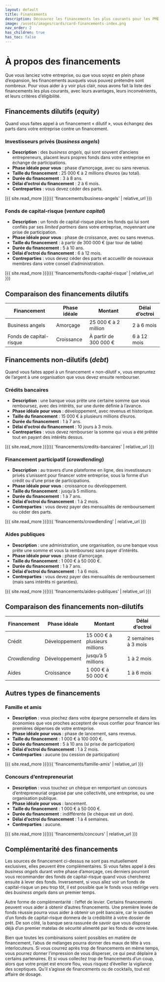 ```yaml
---
layout: default
title: Financements
description: Découvrez les financements les plus courants pour les PME.
image: /assets/images/cards/card-financements-index.png
nav_order: 2
has_children: true
has_toc: false
---
```


# À propos des financements

Que vous lanciez votre entreprise, ou que vous soyez en plein phase d’expansion, les financements auxquels vous pouvez prétendre sont nombreux. Pour vous aider à y voir plus clair, nous avons fait la liste des financements les plus courants, avec leurs avantages, leurs inconvénients, et leurs critères d’éligibilité.

## Financements dilutifs (_equity_)

Quand vous faites appel à un financement « dilutif », vous échangez des parts dans votre entreprise contre un financement.

### Investisseurs privés (_business angels_)

- **Description** : des _business angels_, qui sont souvent d’anciens entrepreneurs, placent leurs propres fonds dans votre entreprise en échange de participations.
- **Phase idéale pour vous** : phase d’amorçage, avec ou sans revenus.
- **Taille du financement** : 25 000 € à 2 millions d’euros (au total).
- **Durée du financement** : 3 à 8 ans.
- **Délai d’octroi du financement** : 2 à 6 mois.
- **Contreparties** : vous devez céder des parts.

[{{ site.read_more }}]({{ 'financements/business-angels' | relative_url }})

### Fonds de capital-risque (_venture capital_)

- **Description** : un fonds de capital-risque place les fonds qui lui sont confiés par ses _limited partners_ dans votre entreprise, moyennant une prise de participation.
- **Phase idéale pour vous** : phase de croissance, avec ou sans revenus.
- **Taille du financement** : à partir de 300 000 € (par tour de table)
- **Durée du financement** : 5 à 10 ans.
- **Délai d’octroi du financement** : 6 à 12 mois.
- **Contreparties** : vous devez céder des parts et accueillir de nouveaux membres dans votre conseil d’administration.

[{{ site.read_more }}]({{ 'financements/fonds-capital-risque' | relative_url }})

## Comparaison des financements dilutifs

| Financement             | Phase idéale | Montant               | Délai d’octroi |
| ----------------------- | ------------ | --------------------- | -------------- |
| Business angels         | Amorçage     | 25 000 € à 2 million  | 2 à 6 mois     |
| Fonds de capital-risque | Croissance   | À partir de 300 000 € | 6 à 12 mois    |

## Financements non-dilutifs (_debt_)

Quand vous faites appel à un financement « non-dilutif », vous empruntez de l’argent à une organisation que vous devez ensuite rembourser.

### Crédits bancaires

- **Description** : une banque vous prête une certaine somme que vous remboursez, avec des intérêts, sur une durée définie à l’avance.
- **Phase idéale pour vous** : développement, avec revenus et historique.
- **Taille du financement** : 15 000 € à plusieurs millions d’euros.
- **Durée du financement** : 1 à 7 ans.
- **Délai d’octroi du financement** : 10 jours à 3 mois.
- **Contreparties** : vous devez rembourser la somme qui vous a été prêtée tout en payant des intérêts dessus.

[{{ site.read_more }}]({{ 'financements/credits-bancaires' | relative_url }})

### Financement participatif (_crowdlending_)

- **Description** : au travers d’une plateforme en ligne, des investisseurs privés s’unissent pour financer votre entreprise, sous la forme d’un crédit ou d’une prise de participations.
- **Phase idéale pour vous** : croissance ou développement.
- **Taille du financement** : jusqu’à 5 millions.
- **Durée du financement** : 1 à 7 ans.
- **Délai d’octroi du financement** : 1 à 2 mois.
- **Contreparties** : vous devez payer des mensualités de remboursement ou céder des parts.

[{{ site.read_more }}]({{ 'financements/crowdlending' | relative_url }})

### Aides publiques

- **Description** : une administration, une organisation, ou une banque vous prête une somme et vous la remboursez sans payer d’intérêts.
- **Phase idéale pour vous** : phase d’amorçage.
- **Taille du financement** : 1 000 € à 50 000 €.
- **Durée du financement** : 1 à 7 ans.
- **Délai d’octroi du financement** : 1 à 6 mois.
- **Contreparties** : vous devez payer des mensualités de remboursement (mais sans intérêts ni garanties).

[{{ site.read_more }}]({{ 'financements/aides-publiques' | relative_url }})

## Comparaison des financements non-dilutifs

| Financement    | Phase idéale  | Montant                       | Délai d’octroi      |
| -------------- | ------------- | ----------------------------- | ------------------- |
| Crédit         | Développement | 15 000 € à plusieurs millions | 2 semaines à 3 mois |
| _Crowdlending_ | Développement | jusqu’à 5 millions            | 1 à 2 mois          |
| Aides          | Croissance    | 1 000 € à 50 000 €            | 1 à 6 mois          |

## Autres types de financements

### Famille et amis

- **Description** : vous piochez dans votre épargne personnelle et dans les économies que vos proches acceptent de vous confier pour financer les premières dépenses de votre entreprise.
- **Phase idéale pour vous** : phase de lancement, sans revenus.
- **Taille du financement** : 1 000 € à 100 000 €.
- **Durée du financement** : 5 à 10 ans (si prise de participation)
- **Délai d’octroi du financement** : 1 à 2 mois.
- **Contreparties** : aucune (ou cession de participation)

[{{ site.read_more }}]({{ 'financements/famille-amis' | relative_url }})

### Concours d’entrepreneuriat

- **Description** : vous touchez un chèque en remportant un concours d’entrepreneuriat organisé par une collectivité, une entreprise, ou une organisation publique.
- **Phase idéale pour vous** : lancement.
- **Taille du financement** : 1 000 € à 50 000 €.
- **Durée du financement** : indifférente (le chèque est un don).
- **Délai d’octroi du financement** : 1 à 4 semaines.
- **Contreparties** : aucune.

[{{ site.read_more }}]({{ 'financements/concours' | relative_url }})

## Complémentarité des financements

Les sources de financement ci-dessus ne sont pas mutuellement exclusives, elles peuvent être complémentaires. Si vous faites appel à des _business angels_ durant votre phase d’amorçage, ces derniers pourront vous recommander des fonds de capital-risque quand vous chercherez ensuite à lever des fonds. Inversement, si vous allez voir un fonds de capital-risque un peu trop tôt, il est possible que le fonds vous redirige vers des _business angels_ dans un premier temps.

Autre forme de complémentarité : l’effet de levier. Certains financements peuvent vous aider à obtenir d’autres financements. Une première levée de fonds réussie pourra vous aider à obtenir un prêt bancaire, car le soutien d’un fonds de capital-risque donnera de la crédibilité à votre dossier de prêt. De son côté, la banque sera rassurée de savoir que vous disposez déjà d’un premier matelas de sécurité alimenté par les fonds de votre levée.

Bien que toutes les combinaisons soient possibles en matière de financement, l’abus de mélanges pourra donner des maux de tête à vos interlocuteurs. Si vous courrez après trop de financements en même temps, vous pourrez donner l’impression de vous disperser, ce qui peut déplaire à certains partenaires. Et si vous collectez trop de financements d’un coup, alors que votre projet est encore flou, vous risquez d’éveiller la vigilance des sceptiques. Qu’il s’agisse de financements ou de cocktails, tout est affaire de dosage.
